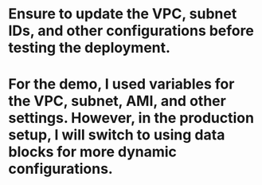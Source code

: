 # Ensure to update the VPC, subnet IDs, and other configurations before testing the deployment.
# For the demo, I used variables for the VPC, subnet, AMI, and other settings. However, in the production setup, I will switch to using data blocks for more dynamic configurations.
